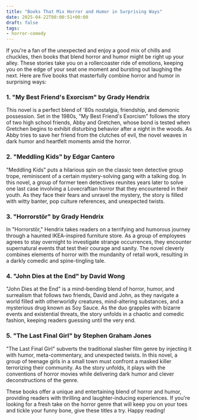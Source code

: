 ```yaml
---
title: "Books That Mix Horror and Humor in Surprising Ways"
date: 2025-04-22T00:00:51+00:00
draft: false
tags:
- horror-comedy
---
```


If you're a fan of the unexpected and enjoy a good mix of chills and chuckles, then books that blend horror and humor might be right up your alley. These stories take you on a rollercoaster ride of emotions, keeping you on the edge of your seat one moment and bursting out laughing the next. Here are five books that masterfully combine horror and humor in surprising ways:

### 1. "My Best Friend's Exorcism" by Grady Hendrix

This novel is a perfect blend of '80s nostalgia, friendship, and demonic possession. Set in the 1980s, "My Best Friend's Exorcism" follows the story of two high school friends, Abby and Gretchen, whose bond is tested when Gretchen begins to exhibit disturbing behavior after a night in the woods. As Abby tries to save her friend from the clutches of evil, the novel weaves in dark humor and heartfelt moments amid the horror.

### 2. "Meddling Kids" by Edgar Cantero

"Meddling Kids" puts a hilarious spin on the classic teen detective group trope, reminiscent of a certain mystery-solving gang with a talking dog. In this novel, a group of former teen detectives reunites years later to solve one last case involving a Lovecraftian horror that they encountered in their youth. As they face their fears and unravel the mystery, the story is filled with witty banter, pop culture references, and unexpected twists.

### 3. "Horrorstör" by Grady Hendrix

In "Horrorstör," Hendrix takes readers on a terrifying and humorous journey through a haunted IKEA-inspired furniture store. As a group of employees agrees to stay overnight to investigate strange occurrences, they encounter supernatural events that test their courage and sanity. The novel cleverly combines elements of horror with the mundanity of retail work, resulting in a darkly comedic and spine-tingling tale.

### 4. "John Dies at the End" by David Wong

"John Dies at the End" is a mind-bending blend of horror, humor, and surrealism that follows two friends, David and John, as they navigate a world filled with otherworldly creatures, mind-altering substances, and a mysterious drug known as Soy Sauce. As the duo grapples with bizarre events and existential threats, the story unfolds in a chaotic and comedic fashion, keeping readers guessing until the very end.

### 5. "The Last Final Girl" by Stephen Graham Jones

"The Last Final Girl" subverts the traditional slasher film genre by injecting it with humor, meta-commentary, and unexpected twists. In this novel, a group of teenage girls in a small town must confront a masked killer terrorizing their community. As the story unfolds, it plays with the conventions of horror movies while delivering dark humor and clever deconstructions of the genre.

These books offer a unique and entertaining blend of horror and humor, providing readers with thrilling and laughter-inducing experiences. If you're looking for a fresh take on the horror genre that will keep you on your toes and tickle your funny bone, give these titles a try. Happy reading!